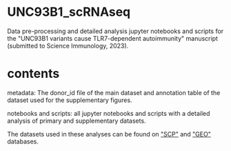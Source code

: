 # UNC93B1_scRNAseq

Data pre-processing and detailed analysis jupyter notebooks and scripts for the "UNC93B1 variants cause TLR7-dependent autoimmunity" manuscript (submitted to Science Immunology, 2023).

# contents
metadata: The donor_id file of the main dataset and annotation table of the dataset used for the supplementary figures.

notebooks and scripts: all jupyter notebooks and scripts with a detailed analysis of primary and supplementary datasets. 

The datasets used in these analyses can be found on ["SCP"](https://singlecell.broadinstitute.org/single_cell/study/SCP2151/expression-landscape-of-human-interferonopathies#study-summary) and ["GEO"](https://www.ncbi.nlm.nih.gov/geo/query/acc.cgi?acc=GSE250223) databases.
